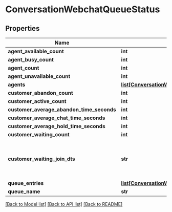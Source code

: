 # ConversationWebchatQueueStatus

## Properties
Name | Type | Description | Notes
------------ | ------------- | ------------- | -------------
**agent_available_count** | **int** |  | [optional] 
**agent_busy_count** | **int** |  | [optional] 
**agent_count** | **int** |  | [optional] 
**agent_unavailable_count** | **int** |  | [optional] 
**agents** | [**list[ConversationWebchatQueueStatusAgent]**](ConversationWebchatQueueStatusAgent.md) |  | [optional] 
**customer_abandon_count** | **int** |  | [optional] 
**customer_active_count** | **int** |  | [optional] 
**customer_average_abandon_time_seconds** | **int** |  | [optional] 
**customer_average_chat_time_seconds** | **int** |  | [optional] 
**customer_average_hold_time_seconds** | **int** |  | [optional] 
**customer_waiting_count** | **int** |  | [optional] 
**customer_waiting_join_dts** | **str** | Date/time that the oldest person joined the queue | [optional] 
**queue_entries** | [**list[ConversationWebchatQueueStatusQueueEntry]**](ConversationWebchatQueueStatusQueueEntry.md) |  | [optional] 
**queue_name** | **str** |  | [optional] 

[[Back to Model list]](../README.md#documentation-for-models) [[Back to API list]](../README.md#documentation-for-api-endpoints) [[Back to README]](../README.md)


